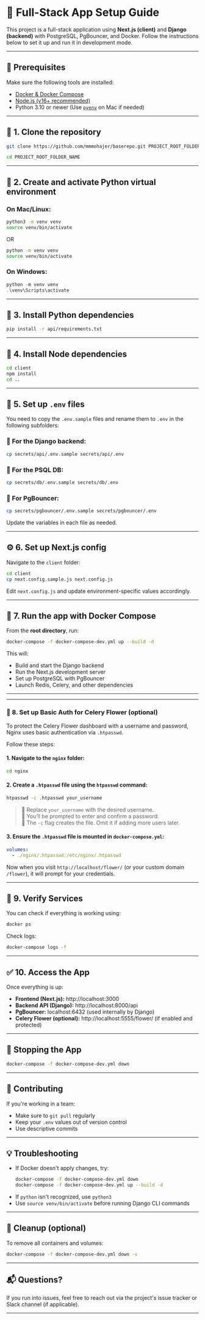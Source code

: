 # 🚀 Full-Stack App Setup Guide

This project is a full-stack application using **Next.js (client)** and **Django (backend)** with PostgreSQL, PgBouncer, and Docker. Follow the instructions below to set it up and run it in development mode.

---

## 🧱 Prerequisites

Make sure the following tools are installed:

- [Docker & Docker Compose](https://www.docker.com/)
- [Node.js (v16+ recommended)](https://nodejs.org/)
- Python 3.10 or newer (Use [`pyenv`](https://github.com/pyenv/pyenv) on Mac if needed)

---

## 📁 1. Clone the repository

```bash
git clone https://github.com/mmmohajer/baserepo.git PROJECT_ROOT_FOLDER_NAME

cd PROJECT_ROOT_FOLDER_NAME
```

---

## 🐍 2. Create and activate Python virtual environment

### On **Mac/Linux**:

```bash
python3 -m venv venv
source venv/bin/activate
```

OR

```bash
python -m venv venv
source venv/bin/activate
```

### On **Windows**:

```powershell
python -m venv venv
.\venv\Scripts\activate
```

---

## 🧪 3. Install Python dependencies

```bash
pip install -r api/requirements.txt
```

---

## 🧪 4. Install Node dependencies

```bash
cd client
npm install
cd ..
```

---

## 🔐 5. Set up `.env` files

You need to copy the `.env.sample` files and rename them to `.env` in the following subfolders:

### 🔸 For the Django backend:

```bash
cp secrets/api/.env.sample secrets/api/.env
```

### 🔸 For the PSQL DB:

```bash
cp secrets/db/.env.sample secrets/db/.env
```

### 🔸 For PgBouncer:

```bash
cp secrets/pgbouncer/.env.sample secrets/pgbouncer/.env
```

Update the variables in each file as needed.

---

## ⚙️ 6. Set up Next.js config

Navigate to the `client` folder:

```bash
cd client
cp next.config.sample.js next.config.js
```

Edit `next.config.js` and update environment-specific values accordingly.

---

## 🐳 7. Run the app with Docker Compose

From the **root directory**, run:

```bash
docker-compose -f docker-compose-dev.yml up --build -d
```

This will:

- Build and start the Django backend
- Run the Next.js development server
- Set up PostgreSQL with PgBouncer
- Launch Redis, Celery, and other dependencies

---

---

### 🔐 8. Set up Basic Auth for Celery Flower (optional)

To protect the Celery Flower dashboard with a username and password, Nginx uses basic authentication via `.htpasswd`.

Follow these steps:

#### 1. Navigate to the `nginx` folder:

```bash
cd nginx
```

#### 2. Create a `.htpasswd` file using the `htpasswd` command:

```bash
htpasswd -c .htpasswd your_username
```

> 🔸 Replace `your_username` with the desired username.  
> 🔸 You’ll be prompted to enter and confirm a password.  
> 🔸 The `-c` flag creates the file. Omit it if adding more users later.

#### 3. Ensure the `.htpasswd` file is mounted in `docker-compose.yml`:

```yaml
volumes:
  - ./nginx/.htpasswd:/etc/nginx/.htpasswd
```

Now when you visit `http://localhost/flower/` (or your custom domain `/flower`), it will prompt for your credentials.

---

## 🧪 9. Verify Services

You can check if everything is working using:

```bash
docker ps
```

Check logs:

```bash
docker-compose logs -f
```

---

## ✅ 10. Access the App

Once everything is up:

- **Frontend (Next.js):** http://localhost:3000
- **Backend API (Django):** http://localhost:8000/api
- **PgBouncer:** localhost:6432 (used internally by Django)
- **Celery Flower (optional):** http://localhost:5555/flower/ (if enabled and protected)

---

## 🛑 Stopping the App

```bash
docker-compose -f docker-compose-dev.yml down
```

---

## 🤝 Contributing

If you're working in a team:

- Make sure to `git pull` regularly
- Keep your `.env` values out of version control
- Use descriptive commits

---

## 💡 Troubleshooting

- If Docker doesn't apply changes, try:
  ```bash
  docker-compose -f docker-compose-dev.yml down
  docker-compose -f docker-compose-dev.yml up --build -d
  ```
- If `python` isn't recognized, use `python3`
- Use `source venv/bin/activate` before running Django CLI commands

---

## 🧼 Cleanup (optional)

To remove all containers and volumes:

```bash
docker-compose -f docker-compose-dev.yml down -v
```

---

## 📬 Questions?

If you run into issues, feel free to reach out via the project's issue tracker or Slack channel (if applicable).

---
